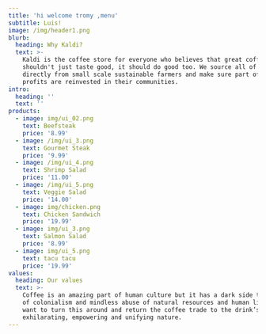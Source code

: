 ```yaml
---
title: 'hi welcome tromy ,menu'
subtitle: Luis!
image: /img/header1.png
blurb:
  heading: Why Kaldi?
  text: >-
    Kaldi is the coffee store for everyone who believes that great coffee
    shouldn't just taste good, it should do good too. We source all of our beans
    directly from small scale sustainable farmers and make sure part of the
    profits are reinvested in their communities.
intro:
  heading: ''
  text: ''
products:
  - image: img/ui_02.png
    text: Beefsteak
    price: '8.99'
  - image: /img/ui_3.png
    text: Gourmet Steak
    price: '9.99'
  - image: /img/ui_4.png
    text: Shrimp Salad
    price: '11.00'
  - image: /img/ui_5.png
    text: Veggie Salad
    price: '14.00'
  - image: img/chicken.png
    text: Chicken Sandwich
    price: '19.99'
  - image: img/ui_3.png
    text: Salmon Salad
    price: '8.99'
  - image: img/ui_5.png
    text: tacu tacu
    price: '19.99'
values:
  heading: Our values
  text: >-
    Coffee is an amazing part of human culture but it has a dark side too – one
    of colonialism and mindless abuse of natural resources and human lives. We
    want to turn this around and return the coffee trade to the drink’s
    exhilarating, empowering and unifying nature.
---
```

